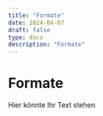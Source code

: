 ```yaml
---
title: "Formate"
date: 2024-04-07
draft: false
type: docs
description: "Formate"
---
```


# Formate

Hier könnte Ihr Text stehen